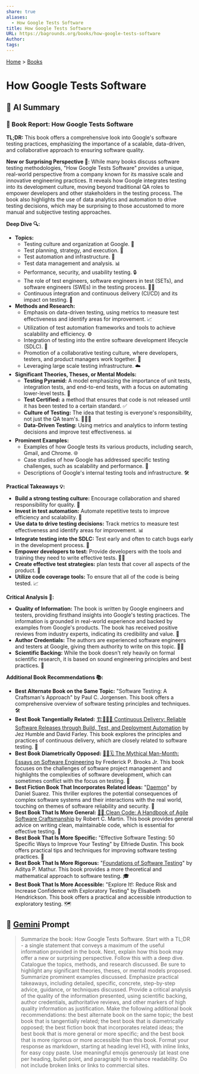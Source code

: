 ```yaml
---
share: true
aliases:
  - How Google Tests Software
title: How Google Tests Software
URL: https://bagrounds.org/books/how-google-tests-software
Author: 
tags: 
---
```

[Home](../index.md) > [Books](./index.md)  
# How Google Tests Software  
## 🤖 AI Summary  
### 📖 Book Report: How Google Tests Software  
**TL;DR:** This book offers a comprehensive look into Google's software testing practices, emphasizing the importance of a scalable, data-driven, and collaborative approach to ensuring software quality.  
  
**New or Surprising Perspective 🤔:** While many books discuss software testing methodologies, "How Google Tests Software" provides a unique, real-world perspective from a company known for its massive scale and innovative engineering practices. It reveals how Google integrates testing into its development culture, moving beyond traditional QA roles to empower developers and other stakeholders in the testing process. The book also highlights the use of data analytics and automation to drive testing decisions, which may be surprising to those accustomed to more manual and subjective testing approaches.  
  
**Deep Dive 🔍:**  
* **Topics:**  
    * Testing culture and organization at Google. 🤝  
    * Test planning, strategy, and execution. 📝  
    * Test automation and infrastructure. 🤖  
    * Test data management and analysis. 📊  
    * Performance, security, and usability testing. 🔒  
    * The role of test engineers, software engineers in test (SETs), and software engineers (SWEs) in the testing process. 🧑‍💻  
    * Continuous integration and continuous delivery (CI/CD) and its impact on testing. 🚀  
* **Methods and Research:**  
    * Emphasis on data-driven testing, using metrics to measure test effectiveness and identify areas for improvement. 📈  
    * Utilization of test automation frameworks and tools to achieve scalability and efficiency. ⚙️  
    * Integration of testing into the entire software development lifecycle (SDLC). 🔄  
    * Promotion of a collaborative testing culture, where developers, testers, and product managers work together. 🤝  
    * Leveraging large scale testing infrastructure. ☁️  
* **Significant Theories, Theses, or Mental Models:**  
    * **Testing Pyramid:** A model emphasizing the importance of unit tests, integration tests, and end-to-end tests, with a focus on automating lower-level tests. 🔺  
    * **Test Certified:** a method that ensures that code is not released until it has been tested to a certain standard. ✅  
    * **Culture of Testing:** The idea that testing is everyone's responsibility, not just the QA team's. 🧑‍🤝‍🧑  
    * **Data-Driven Testing:** Using metrics and analytics to inform testing decisions and improve test effectiveness. 📊  
* **Prominent Examples:**  
    * Examples of how Google tests its various products, including search, Gmail, and Chrome. 🌐  
    * Case studies of how Google has addressed specific testing challenges, such as scalability and performance. 💼  
    * Descriptions of Google's internal testing tools and infrastructure. 🛠️  
  
**Practical Takeaways 💡:**  
* **Build a strong testing culture:** Encourage collaboration and shared responsibility for quality. 🤝  
* **Invest in test automation:** Automate repetitive tests to improve efficiency and scalability. 🤖  
* **Use data to drive testing decisions:** Track metrics to measure test effectiveness and identify areas for improvement. 📊  
* **Integrate testing into the SDLC:** Test early and often to catch bugs early in the development process. 🔄  
* **Empower developers to test:** Provide developers with the tools and training they need to write effective tests. 🧑‍💻  
* **Create effective test strategies:** plan tests that cover all aspects of the product. 📝  
* **Utilize code coverage tools:** To ensure that all of the code is being tested. 📈  
  
**Critical Analysis 🧐:**  
* **Quality of Information:** The book is written by Google engineers and testers, providing firsthand insights into Google's testing practices. The information is grounded in real-world experience and backed by examples from Google's products. The book has received positive reviews from industry experts, indicating its credibility and value. 💯  
* **Author Credentials:** The authors are experienced software engineers and testers at Google, giving them authority to write on this topic. 🧑‍💻  
* **Scientific Backing:** While the book doesn't rely heavily on formal scientific research, it is based on sound engineering principles and best practices. 🧪  
  
**Additional Book Recommendations 📚:**  
* **Best Alternate Book on the Same Topic:** "Software Testing: A Craftsman's Approach" by Paul C. Jorgensen. This book offers a comprehensive overview of software testing principles and techniques. 🛠️  
* **Best Book Tangentially Related:** [🏗️🧪🚀✅ Continuous Delivery: Reliable Software Releases through Build, Test, and Deployment Automation](./continuous-delivery.md) by Jez Humble and David Farley. This book explores the principles and practices of continuous delivery, which are closely related to software testing. 🚀  
* **Best Book Diametrically Opposed:** [🦄👤🗓️ The Mythical Man-Month: Essays on Software Engineering](./the-mythical-man-month.md) by Frederick P. Brooks Jr. This book focuses on the challenges of software project management and highlights the complexities of software development, which can sometimes conflict with the focus on testing. 🚧  
* **Best Fiction Book That Incorporates Related Ideas:** "[Daemon](./daemon.md)" by Daniel Suarez. This thriller explores the potential consequences of complex software systems and their interactions with the real world, touching on themes of software reliability and security. 🤖  
* **Best Book That Is More General:** [🧼💾 Clean Code: A Handbook of Agile Software Craftsmanship](./clean-code.md) by Robert C. Martin. This book provides general advice on writing clean, maintainable code, which is essential for effective testing. 🧹  
* **Best Book That Is More Specific:** "Effective Software Testing: 50 Specific Ways to Improve Your Testing" by Elfriede Dustin. This book offers practical tips and techniques for improving software testing practices. 🎯  
* **Best Book That Is More Rigorous:** "[Foundations of Software Testing](./foundations-of-software-testing.md)" by Aditya P. Mathur. This book provides a more theoretical and mathematical approach to software testing. 🎓  
* **Best Book That Is More Accessible:** "Explore It!: Reduce Risk and Increase Confidence with Exploratory Testing" by Elisabeth Hendrickson. This book offers a practical and accessible introduction to exploratory testing. 🗺️  
  
## 💬 [Gemini](https://gemini.google.com) Prompt  
> Summarize the book: How Google Tests Software. Start with a TL;DR - a single statement that conveys a maximum of the useful information provided in the book. Next, explain how this book may offer a new or surprising perspective. Follow this with a deep dive. Catalogue the topics, methods, and research discussed. Be sure to highlight any significant theories, theses, or mental models proposed. Summarize prominent examples discussed. Emphasize practical takeaways, including detailed, specific, concrete, step-by-step advice, guidance, or techniques discussed. Provide a critical analysis of the quality of the information presented, using scientific backing, author credentials, authoritative reviews, and other markers of high quality information as justification. Make the following additional book recommendations: the best alternate book on the same topic; the best book that is tangentially related; the best book that is diametrically opposed; the best fiction book that incorporates related ideas; the best book that is more general or more specific; and the best book that is more rigorous or more accessible than this book. Format your response as markdown, starting at heading level H3, with inline links, for easy copy paste. Use meaningful emojis generously (at least one per heading, bullet point, and paragraph) to enhance readability. Do not include broken links or links to commercial sites.